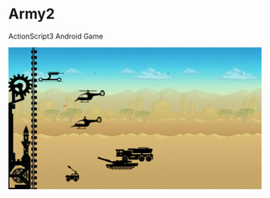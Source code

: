 # Army2
ActionScript3 Android Game

![alt](https://github.com/scorpionipx/Army2/blob/master/image.png?raw=true)
